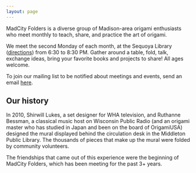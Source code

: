 ```yaml
---
layout: page
---
```



<div class="slice-banner"></div>

<span class="name-callout">MadCity Folders</span> is a diverse group of Madison-area origami enthusiasts who meet monthly to teach, share, and practice the art of origami.

We meet the second Monday of each month, at the Sequoya Library ([directions](https://www.google.com/maps/place/Madison+Public+Library:+Sequoya+Branch/@43.0342714,-89.4227239,12.75z)) from 6:30 to 8:30 PM.
Gather around a table, fold, talk, exchange ideas, bring your favorite books and projects to share! All ages welcome.

To join our mailing list to be notified about meetings and events, send an email [here](mailto:madcityfolders@gmail.com).

## Our history

In 2010, Shirwill Lukes, a set designer for WHA television, and
Ruthanne Bessman, a classical music host on Wisconsin Public Radio (and an
origami master who has studied in Japan and been on the board of OrigamiUSA)
designed the mural displayed behind the circulation desk in the Middleton
Public Library.
The thousands of pieces that make up the mural were folded by community
volunteers.

The friendships that came out of this experience were the beginning of
MadCity Folders, which has been meeting for the past 3+ years.

